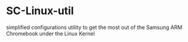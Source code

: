 # SC-Linux-util
simplified configurations utility to get the most out of the Samsung ARM Chromebook under the Linux Kernel
